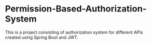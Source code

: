 # Permission-Based-Authorization-System
This is a project consisting of authorization system for different APIs created using Spring Boot and JWT.

